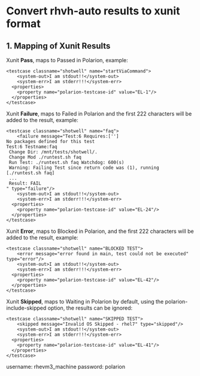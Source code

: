 # Convert rhvh-auto results to xunit format

## 1. Mapping of Xunit Results
 
Xunit **Pass**, maps to Passed in Polarion, example:

```
<testcase classname="shotwell" name="startViaCommand">
    <system-out>I am stdout!!</system-out>
    <system-err>I am stderr!!!</system-err>
  <properties>
    <property name="polarion-testcase-id" value="EL-1"/>
  </properties>
</testcase>
```

Xunit **Failure**, maps to Failed in Polarion and the first 222 characters will be added to the result, example:

```
<testcase classname="shotwell" name="faq">
    <failure message="Test:6 Requires:['']
No packages defined for this test
Test:6 Testname:faq
 Change Dir: /mnt/tests/shotwell/. 
 Change Mod ./runtest.sh faq 
 Run Test: ./runtest.sh faq Watchdog: 600(s) 
 Warning: Failing Test since return code was (1), running [./runtest.sh faq]
 ...
 Result: FAIL
" type="failure"/>
    <system-out>I am stdout!!</system-out>
    <system-err>I am stderr!!!</system-err>
  <properties>
    <property name="polarion-testcase-id" value="EL-24"/>
  </properties>
</testcase>
```

Xunit **Error**, maps to Blocked in Polarion, and the first 222 characters will be added to the result, example:

```
<testcase classname="shotwell" name="BLOCKED TEST">
    <error message="error found in main, test could not be executed" type="error"/>
    <system-out>I am stdout!!</system-out>
    <system-err>I am stderr!!!</system-err>
  <properties>
    <property name="polarion-testcase-id" value="EL-42"/>
  </properties>
</testcase>
```

Xunit **Skipped**, maps to Waiting in Polarion by default, using the polarion-include-skipped option, the results can be ignored: 

```
<testcase classname="shotwell" name="SKIPPED TEST">
    <skipped message="Invalid OS Skipped - rhel7" type="skipped"/>
    <system-out>I am stdout!!</system-out>
    <system-err>I am stderr!!!</system-err>
  <properties>
    <property name="polarion-testcase-id" value="EL-41"/>
  </properties>
</testcase>
```

username: rhevm3_machine
password: polarion